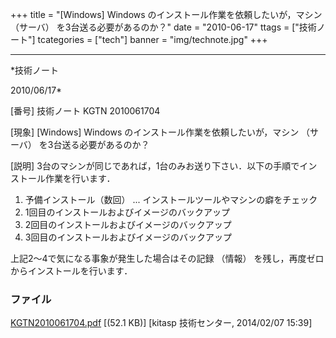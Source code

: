 ﻿+++
title = "[Windows] Windows のインストール作業を依頼したいが，マシン （サーバ） を3台送る必要があるのか？"
date = "2010-06-17"
ttags = ["技術ノート"]
tcategories = ["tech"]
banner = "img/technote.jpg"
+++

-----------------------------------------------------------------------------------------------------------------------------

*技術ノート

2010/06/17*


[番号]
技術ノート KGTN 2010061704

[現象]
[Windows] Windows のインストール作業を依頼したいが，マシン （サーバ）
を3台送る必要があるのか？

[説明]
3台のマシンが同じであれば，1台のみお送り下さい．以下の手順でインストール作業を行います．

1) 予備インストール（数回） ...
インストールツールやマシンの癖をチェック
2) 1回目のインストールおよびイメージのバックアップ
3) 2回目のインストールおよびイメージのバックアップ
4) 3回目のインストールおよびイメージのバックアップ

上記2～4で気になる事象が発生した場合はその記録 （情報）
を残し，再度ゼロからインストールを行います．


### ファイル

 
 


[KGTN2010061704.pdf](http://techreport.kitasp.net/attachments/download/1545/KGTN2010061704.pdf)
 [(52.1 KB)] [kitasp 技術センター, 2014/02/07
15:39]


 


 

